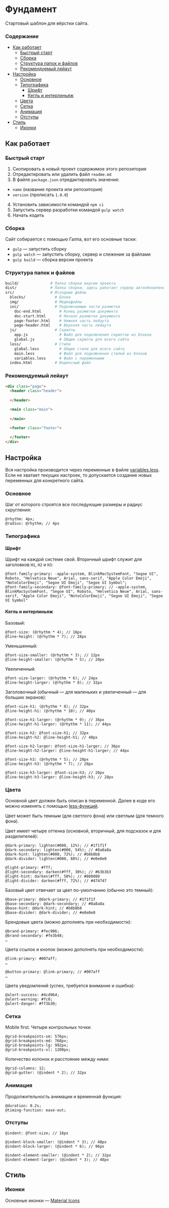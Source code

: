 # Фундамент

Стартовый шаблон для вёрстки сайта.

### Содержание

* [Как работает](#Как-работает)
  * [Быстрый старт](#Быстрый-старт)
  * [Сборка](#Сборка)
  * [Структура папок и файлов](#Структура-папок-и-файлов)
  * [Рекомендуемый лейаут](#Рекомендуемый-лейаут)
* [Настройка](#Настройка)
  * [Основное](#Основное)
  * [Типографика](#Типографика)
    * [Шрифт](#Шрифт)
    * [Кегль и интерлиньяж](#Кегль-и-интерлиньяж)
  * [Цвета](#Цвета)
  * [Сетка](#Сетка)
  * [Анимация](#Анимация)
  * [Отступы](#Отступы)
* [Стиль](#Стиль)
  * [Иконки](#Иконки)

## Как работает

### Быстрый старт

1. Скопировать в новый проект содержимое этого репозитория
2. Отредактировать или удалить файл `readme.md`
3. В файле `package.json` отредактировать значения:
  * `name` (название проекта или репозитория)
  * `version` (прописать `1.0.0`)
4. Установить зависимости командой `npm ci`
5. Запустить сервер разработки командой `gulp watch`
6. Начать кодить

### Сборка

Сайт собирается с помощью Галпа, вот его основные таски:

* `gulp` — запустить сборку
* `gulp watch` — запустить сборку, сервер и слежение за файлами
* `gulp build` — сборка версии проекта

### Структура папок и файлов

```bash
build/              # Папка сборки версии проекта
dist/               # Папка сборки, здесь работает сервер автообновлений
src/                # Исходные файлы
  blocks/             # Блоки
  img/                # Медиафайлы
  inc/                # Подключаемые части разметки
    doc-end.html        # Конец разметки документа
    doc-start.html      # Начало разметки документа
    page-footer.html    # Нижняя часть лейаута
    page-header.html    # Верхняя часть лейаута
  js/                 # Скрипты
    app.js              # Файл для подключения скриптов из блоков
    global.js           # Общие скрипты для всего сайта
  less/               # Стили
    global.less         # Общие стили для всего сайта
    main.less           # Файл для подключения стилей из блоков
    variables.less      # Файл с переменными
  index.html          # Индексный файл
```

### Рекомендуемый лейаут

```html
<div class="page">
  <header class="header">
    
  </header>

  <main class="main">
    
  </main>

  <footer class="footer">
    
  </footer>
</div>
```

## Настройка

Вся настройка производится через переменные в файле [variables.less](https://github.com/constlab/sedona-basis/blob/master/src/less/variables.less). Если не хватает текущих настроек, то допускается создание новых переменных для конкретного сайта.

### Основное

Шаг от которого строятся все последующие размеры и радиус скругления:

```less
@rhythm: 4px;
@radius: @rhythm; // 4px
```

### Типографика

#### Шрифт

Шрифт на каждой системе свой. Вторичный шрифт служит для заголовков `H1`, `H2` и `H3`:

```less
@font-family-primary: -apple-system, BlinkMacSystemFont, "Segoe UI", Roboto, "Helvetica Neue", Arial, sans-serif, "Apple Color Emoji", "NotoColorEmoji", "Segoe UI Emoji", "Segoe UI Symbol";
@font-family-secondary: @font-family-primary; // -apple-system, BlinkMacSystemFont, "Segoe UI", Roboto, "Helvetica Neue", Arial, sans-serif, "Apple Color Emoji", "NotoColorEmoji", "Segoe UI Emoji", "Segoe UI Symbol"
```

#### Кегль и интерлиньяж

Базовый:

```less
@font-size: (@rhythm * 4); // 16px
@line-height: (@rhythm * 7); // 28px
```

Уменьшенный:

```less
@font-size-smaller: (@rhythm * 3); // 12px
@line-height-smaller: (@rhythm * 5); // 20px
```

Увеличенный:

```less
@font-size-larger: (@rhythm * 6); // 24px
@line-height-larger: (@rhythm * 8); // 32px
```

Заголовочный (обычный — для маленьких и увеличенный — для больших экранов):

```less
@font-size-h1: (@rhythm * 8); // 32px
@line-height-h1: (@rhythm * 10); // 40px

@font-size-h1-larger: (@rhythm * 9); // 36px
@line-height-h1-larger: (@rhythm * 11); // 44px

@font-size-h2: @font-size-h1; // 32px
@line-height-h2: @line-height-h1; // 40px

@font-size-h2-larger: @font-size-h1-larger; // 36px
@line-height-h2-larger: @line-height-h1-larger; // 44px

@font-size-h3: (@rhythm * 5); // 20px
@line-height-h3: (@rhythm * 7); // 28px

@font-size-h3-larger: @font-size-h3; // 20px
@line-height-h3-larger: @line-height-h3; // 28px
```

### Цвета

Основной цвет должен быть описан в переменной. Далее в коде его можно изменять с помощью [less-функций](http://lesscss.org/functions/#color-operations).

Цвет может быть темным (для светлого фона) или светлым (для темного фона).

Цвет имеет четыре оттенка (основной, вторичный, для подсказок и для разделителей):

```less
@dark-primary: lighten(#000, 12%); // #1f1f1f
@dark-secondary: lighten(#000, 54%); // #8a8a8a
@dark-hint: lighten(#000, 72%); // #b8b8b8
@dark-divider: lighten(#000, 88%); // #e0e0e0

@light-primary: #fff;
@light-secondary: darken(#fff, 30%); // #b3b3b3
@light-hint: darken(#fff, 50%); // #808080
@light-divider: darken(#fff, 72%); // #474747
```

Базовый цвет отвечает за цвет по-умолчанию (обычно это темный):

```less
@base-primary: @dark-primary; // #1f1f1f
@base-secondary: @dark-secondary; // #8a8a8a
@base-hint: @dark-hint; // #b8b8b8
@base-divider: @dark-divider; // #e0e0e0
```

Брендовые цвета (можно дополнять при необходимости):

```less
@brand-primary: #fec906;
@brand-secondary: #fe3b48;
…
```

Цвета ссылок и кнопок (можно дополнять при необходимости):

```less
@link-primary: #007aff;
…

@button-primary: @link-primary; // #007aff
…
```

Цвета уведомлений (успех, требуется внимание и ошибка):

```less
@alert-success: #4cd964;
@alert-warning: #fc0;
@alert-danger: #ff3b30;
```

### Сетка

Mobile first. Четыре контрольных точки:

```less
@grid-breakpoints-sm: 576px;
@grid-breakpoints-md: 768px;
@grid-breakpoints-lg: 992px;
@grid-breakpoints-xl: 1200px;
```

Количество колонок и расстояние между ними:

```less
@grid-columns: 12;
@grid-gutter: (@indent * 2); // 32px
```

### Анимация

Продолжительность анимации и временна́я функция:

```less
@duration: 0.2s;
@timing-function: ease-out;
```

### Отступы

```less
@indent: @font-size; // 16px

@indent-block-smaller: (@indent * 3); // 48px
@indent-block-larger: (@indent * 6); // 96px

@indent-element-smaller: (@indent * 2); // 32px
@indent-element-larger: (@indent * 3); // 48px
```

## Стиль

### Иконки

Основные иконки — [Material Icons](https://material.io/tools/icons/)
